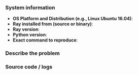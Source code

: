<!--
General questions should be asked on the mailing list ray-dev@googlegroups.com.
Questions about how to use Ray should be asked on
[StackOverflow](https://stackoverflow.com/questions/tagged/ray).

Before submitting an issue, please fill out the following form.
-->

### System information
- **OS Platform and Distribution (e.g., Linux Ubuntu 16.04)**:
- **Ray installed from (source or binary)**:
- **Ray version**:
- **Python version**:
- **Exact command to reproduce**:

<!--
You can obtain the Ray version with

python -c "import ray; print(ray.__version__)"
-->

### Describe the problem
<!-- Describe the problem clearly here. -->

### Source code / logs
<!-- Include any logs or source code that would be helpful to diagnose the problem. If including tracebacks, please include the full traceback. Large logs and files should be attached. Try to provide a reproducible test case that is the bare minimum necessary to generate the problem. -->
